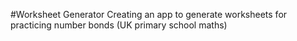 #Worksheet Generator
Creating an app to generate worksheets for practicing number bonds (UK primary school maths)
